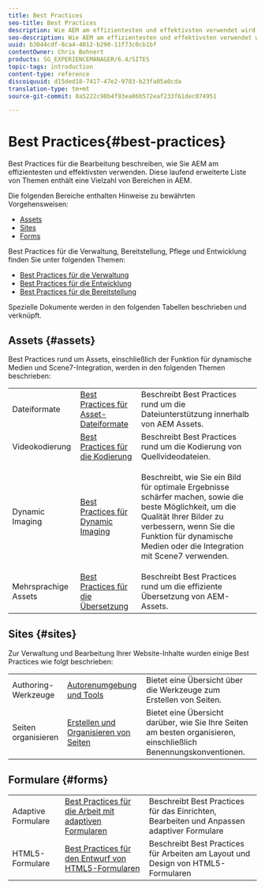 ```yaml
---
title: Best Practices
seo-title: Best Practices
description: Wie AEM am effizientesten und effektivsten verwendet wird
seo-description: Wie AEM am effizientesten und effektivsten verwendet wird
uuid: b3044cdf-8ca4-4012-b290-11f73c0cb1bf
contentOwner: Chris Bohnert
products: SG_EXPERIENCEMANAGER/6.4/SITES
topic-tags: introduction
content-type: reference
discoiquuid: d15ded18-7417-47e2-9783-b23fa05a0cda
translation-type: tm+mt
source-git-commit: 8a5222c98b4f93ea86b572eaf233f61dec074951

---
```



# Best Practices{#best-practices}

Best Practices für die Bearbeitung beschreiben, wie Sie AEM am effizientesten und effektivsten verwenden. Diese laufend erweiterte Liste von Themen enthält eine Vielzahl von Bereichen in AEM.

Die folgenden Bereiche enthalten Hinweise zu bewährten Vorgehensweisen:

* [Assets](#assets)
* [Sites](#sites)
* [Forms](#forms)

Best Practices für die Verwaltung, Bereitstellung, Pflege und Entwicklung finden Sie unter folgenden Themen:

* [Best Practices für die Verwaltung](/help/sites-administering/administer-best-practices.md) 
* [Best Practices für die Entwicklung](/help/sites-developing/best-practices.md) 
* [Best Practices für die Bereitstellung](/help/sites-deploying/best-practices.md)

Spezielle Dokumente werden in den folgenden Tabellen beschrieben und verknüpft.

## Assets {#assets}

Best Practices rund um Assets, einschließlich der Funktion für dynamische Medien und Scene7-Integration, werden in den folgenden Themen beschrieben:

<table> 
 <tbody>
  <tr>
   <td>Dateiformate</td> 
   <td><a href="/help/assets/assets-file-format-best-practices.md">Best Practices für Asset-Dateiformate </a></td> 
   <td>Beschreibt Best Practices rund um die Dateiunterstützung innerhalb von AEM Assets. </td> 
  </tr>
  <tr>
   <td>Videokodierung</td> 
   <td><a href="/help/assets/video.md#best-practices-for-encoding-videos">Best Practices für die Kodierung </a></td> 
   <td>Beschreibt Best Practices rund um die Kodierung von Quellvideodateien.</td> 
  </tr>
  <tr>
   <td>Dynamic Imaging</td> 
   <td><a href="/help/assets/best-practices-for-optimizing-the-quality-of-your-images.md">Best Practices für Dynamic Imaging </a></td> 
   <td><p>Beschreibt, wie Sie ein Bild für optimale Ergebnisse schärfer machen, sowie die beste Möglichkeit, um die Qualität Ihrer Bilder zu verbessern, wenn Sie die Funktion für dynamische Medien oder die Integration mit Scene7 verwenden. </p> </td> 
  </tr>
  <tr>
   <td>Mehrsprachige Assets</td> 
   <td><a href="/help/assets/best-practices-for-translating-assets-efficiently.md">Best Practices für die Übersetzung </a></td> 
   <td>Beschreibt Best Practices rund um die effiziente Übersetzung von AEM-Assets.</td> 
  </tr>
 </tbody>
</table>

## Sites {#sites}

Zur Verwaltung und Bearbeitung Ihrer Website-Inhalte wurden einige Best Practices wie folgt beschrieben:

|  |  |  |
|---|---|---|
| Authoring-Werkzeuge | [Autorenumgebung und Tools](/help/sites-authoring/author-environment-tools.md)  | Bietet eine Übersicht über die Werkzeuge zum Erstellen von Seiten. |
| Seiten organisieren | [Erstellen und Organisieren von Seiten](/help/sites-authoring/managing-pages.md) | Bietet eine Übersicht darüber, wie Sie Ihre Seiten am besten organisieren, einschließlich Benennungskonventionen. |

## Formulare {#forms}

|  |  |  |
|---|---|---|
| Adaptive Formulare | [Best Practices für die Arbeit mit adaptiven Formularen](/help/forms/using/adaptive-forms-best-practices.md) | Beschreibt Best Practices für das Einrichten, Bearbeiten und Anpassen adaptiver Formulare |
| HTML5-Formulare | [Best Practices für den Entwurf von HTML5-Formularen](/help/forms/using/best-practices-for-html5-forms.md) | Beschreibt Best Practices für Arbeiten am Layout und Design von HTML5-Formularen |